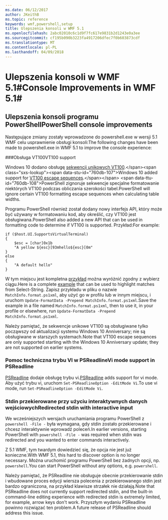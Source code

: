 ```yaml
---
ms.date: 06/12/2017
author: JKeithB
ms.topic: reference
keywords: wmf,powershell,setup
title: Ulepszenia konsoli w WMF 5.1
ms.openlocfilehash: 2abc02010c6c1d9f7fc617e9831b2d1243e0a3ee
ms.sourcegitcommit: cf195b090b3223fa4917206dfec7f0b603873cdf
ms.translationtype: MT
ms.contentlocale: pl-PL
ms.lasthandoff: 04/09/2018
---
```

# <a name="console-improvements-in-wmf-51"></a><span data-ttu-id="760db-103">Ulepszenia konsoli w WMF 5.1#</span><span class="sxs-lookup"><span data-stu-id="760db-103">Console Improvements in WMF 5.1#</span></span>

## <a name="powershell-console-improvements"></a><span data-ttu-id="760db-104">Ulepszenia konsoli programu PowerShell</span><span class="sxs-lookup"><span data-stu-id="760db-104">PowerShell console improvements</span></span>

<span data-ttu-id="760db-105">Następujące zmiany zostały wprowadzone do powershell.exe w wersji 5.1 WMF celu usprawnienie obsługi konsoli:</span><span class="sxs-lookup"><span data-stu-id="760db-105">The following changes have been made to powershell.exe in WMF 5.1 to improve the console experience:</span></span>

###<a name="vt100-support"></a><span data-ttu-id="760db-106">Obsługa VT100</span><span class="sxs-lookup"><span data-stu-id="760db-106">VT100 support</span></span>

<span data-ttu-id="760db-107">Windows 10 dodano obsługę [sekwencji unikowych VT100](https://msdn.microsoft.com/en-us/library/windows/desktop/mt638032(v=vs.85).aspx).</span><span class="sxs-lookup"><span data-stu-id="760db-107">Windows 10 added support for [VT100 escape sequences](https://msdn.microsoft.com/en-us/library/windows/desktop/mt638032(v=vs.85).aspx).</span></span>
<span data-ttu-id="760db-108">PowerShell zignoruje sekwencje specjalne formatowanie niektórych VT100 podczas obliczania szerokości tabel.</span><span class="sxs-lookup"><span data-stu-id="760db-108">PowerShell will ignore certain VT100 formatting escape sequences when calculating table widths.</span></span>

<span data-ttu-id="760db-109">Programu PowerShell również został dodany nowy interfejs API, który może być używany w formatowaniu kod, aby określić, czy VT100 jest obsługiwana.</span><span class="sxs-lookup"><span data-stu-id="760db-109">PowerShell also added a new API that can be used in formatting code to determine if VT100 is supported.</span></span>
<span data-ttu-id="760db-110">Przykład:</span><span class="sxs-lookup"><span data-stu-id="760db-110">For example:</span></span>

```
if ($host.UI.SupportsVirtualTerminal)
{
    $esc = [char]0x1b
    "A yellow ${esc}[93mhello${esc}[0m"
}
else
{
    "A default hello"
}
```
<span data-ttu-id="760db-111">W tym miejscu jest kompletna [przykład](https://gist.github.com/lzybkr/dcb973dccd54900b67783c48083c28f7) można wyróżnić zgodny z wybierz ciągu.</span><span class="sxs-lookup"><span data-stu-id="760db-111">Here is a complete [example](https://gist.github.com/lzybkr/dcb973dccd54900b67783c48083c28f7) that can be used to highlight matches from Select-String.</span></span>
<span data-ttu-id="760db-112">Zapisz przykładu w pliku o nazwie `MatchInfo.format.ps1xml`, aby użyć go w profilu lub w innym miejscu, i uruchom `Update-FormatData -Prepend MatchInfo.format.ps1xml`.</span><span class="sxs-lookup"><span data-stu-id="760db-112">Save the example in a file named `MatchInfo.format.ps1xml`, then to use it, in your profile or elsewhere, run `Update-FormatData -Prepend MatchInfo.format.ps1xml`.</span></span>

<span data-ttu-id="760db-113">Należy pamiętać, że sekwencje unikowe VT100 są obsługiwane tylko począwszy od aktualizacji systemu Windows 10 Anniversary; nie są obsługiwane w starszych systemach.</span><span class="sxs-lookup"><span data-stu-id="760db-113">Note that VT100 escape sequences are only supported starting with the Windows 10 Anniversary update; they are not supported on earlier systems.</span></span>

### <a name="vi-mode-support-in-psreadline"></a><span data-ttu-id="760db-114">Pomoc techniczna trybu VI w PSReadline</span><span class="sxs-lookup"><span data-stu-id="760db-114">Vi mode support in PSReadline</span></span>

<span data-ttu-id="760db-115">[PSReadline](https://github.com/lzybkr/PSReadLine) dodaje obsługę trybu vi.</span><span class="sxs-lookup"><span data-stu-id="760db-115">[PSReadline](https://github.com/lzybkr/PSReadLine) adds support for vi mode.</span></span> <span data-ttu-id="760db-116">Aby użyć trybu vi, uruchom `Set-PSReadlineOption -EditMode Vi`.</span><span class="sxs-lookup"><span data-stu-id="760db-116">To use vi mode, run `Set-PSReadlineOption -EditMode Vi`.</span></span>

### <a name="redirected-stdin-with-interactive-input"></a><span data-ttu-id="760db-117">Stdin przekierowane przy użyciu interaktywnych danych wejściowych</span><span class="sxs-lookup"><span data-stu-id="760db-117">Redirected stdin with interactive input</span></span>

<span data-ttu-id="760db-118">We wcześniejszych wersjach uruchamiania programu PowerShell z `powershell -File -` była wymagana, gdy stdin zostało przekierowane i chcesz interaktywnie wprowadź poleceń.</span><span class="sxs-lookup"><span data-stu-id="760db-118">In earlier versions, starting PowerShell with `powershell -File -` was required when stdin was redirected and you wanted to enter commands interactively.</span></span>

<span data-ttu-id="760db-119">Z 5.1 WMF, tym twardym dowiedzieć się, że opcja nie jest już konieczne.</span><span class="sxs-lookup"><span data-stu-id="760db-119">With WMF 5.1, this hard to discover option is no longer necessary.</span></span>
<span data-ttu-id="760db-120">Można uruchomić programu PowerShell bez żadnych opcji, np. `powershell`.</span><span class="sxs-lookup"><span data-stu-id="760db-120">You can start PowerShell without any options, e.g. `powershell`.</span></span>

<span data-ttu-id="760db-121">Należy pamiętać, że PSReadline nie obsługuje obecnie przekierowanie stdin i wbudowane proces edycji wiersza polecenia z przekierowanego stdin jest bardzo ograniczona, na przykład klawisze strzałek nie działają.</span><span class="sxs-lookup"><span data-stu-id="760db-121">Note that PSReadline does not currently support redirected stdin, and the built-in command-line editing experience with redirected stdin is extremely limited, for example, arrow keys don't work.</span></span>
<span data-ttu-id="760db-122">Przyszłym wydaniu PSReadline powinno rozwiązać ten problem.</span><span class="sxs-lookup"><span data-stu-id="760db-122">A future release of PSReadline should address this issue.</span></span>